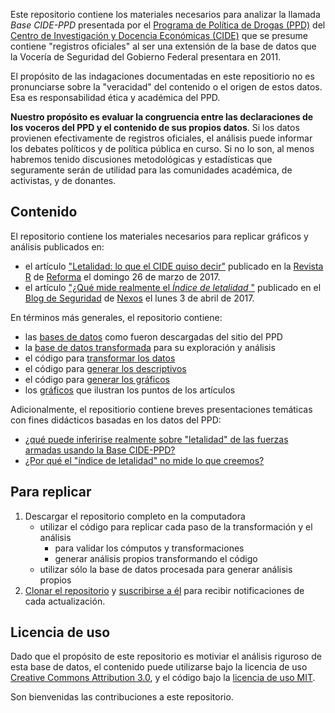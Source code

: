 
Este repositorio contiene los materiales necesarios para analizar la llamada *Base CIDE-PPD* presentada por el [Programa de Pol&iacute;tica de Drogas (PPD)](http://www.politicadedrogas.org/) del [Centro de Investigaci&oacute;n y Docencia Econ&oacute;micas (CIDE)](http://cide.edu/) que se presume contiene "registros oficiales" al ser una extensi&oacute;n de la base de datos que la Vocer&iacute;a de Seguridad del Gobierno Federal presentara en 2011.

El prop&oacute;sito de las indagaciones documentadas en este repositiorio no es pronunciarse sobre la "veracidad" del contenido o el origen de estos datos. Esa es responsabilidad &eacute;tica y acad&eacute;mica del PPD.  

**Nuestro prop&oacute;sito es evaluar la congruencia entre las declaraciones de los voceros del PPD y el contenido de sus propios datos**. Si los datos provienen efectivamente de registros oficiales, el an&aacute;lisis puede informar los debates pol&iacute;ticos y de pol&iacute;tica p&uacute;blica en curso. Si no lo son, al menos habremos tenido discusiones metodol&oacute;gicas y estad&iacute;sticas que seguramente ser&aacute;n de utilidad para las comunidades acad&eacute;mica, de activistas, y de donantes.


## Contenido

El repositorio contiene los materiales necesarios para replicar gr&aacute;ficos y an&aacute;lisis publicados en:

* el art&iacute;culo ["Letalidad: lo que el CIDE quiso decir"](articles/RevistaR.pdf) publicado en la [Revista R](http://www.reforma.com/libre/acceso/acceso.htm?urlredirect=/revistar/) de [Reforma](http://www.reforma.com/) el domingo 26 de marzo de 2017. 
* el art&iacute;culo ["&iquest;Qu&eacute; mide realmente el _&Iacute;ndice de letalidad_ "](http://seguridad.nexos.com.mx/?p=91) publicado en el [Blog de Seguridad](http://seguridad.nexos.com.mx) de [Nexos](http://www.nexos.com.mx/) el lunes 3 de abril de 2017. 


En t&eacute;rminos m&aacute;s generales, el repositorio contiene:

* las [bases de datos](data/raw) como fueron descargadas del sitio del PPD
* la [base de datos transformada](data/processed) para su exploraci&oacute;n y an&aacute;lisis 
* el c&oacute;digo para [transformar los datos](src/data)
* el c&oacute;digo para [generar los descriptivos](src/analysis)
* el c&oacute;digo para [generar los gr&aacute;ficos](src/visualizations) 
* los [gr&aacute;ficos](reports/graphs) que ilustran los puntos de los art&iacute;culos

Adicionalmente, el repositiorio contiene breves presentaciones tem&aacute;ticas con fines did&aacute;cticos basadas en los datos del PPD:

* [&iquest;qu&eacute; puede inferirise realmente sobre "letalidad" de las fuerzas armadas usando la Base CIDE-PPD?](reports/documents/InferenciasBaseCIDEPPD.pdf)
* [&iquest;Por qu&eacute; el "&iacute;ndice de letalidad" no mide lo que creemos?](reports/documents/IndiceDeLetalidad.pdf)


## Para replicar

1. Descargar el repositorio completo en la computadora
	* utilizar el c&oacute;digo para replicar cada paso de la transformaci&oacute;n y el an&aacute;lisis
		* para validar los c&oacute;mputos y transformaciones
		* generar an&aacute;lisis propios transformando el c&oacute;digo
	* utilizar s&oacute;lo la base de datos procesada para generar an&aacute;lisis propios
2. [Clonar el repositorio](https://help.github.com/articles/cloning-a-repository/) y [suscribirse a &eacute;l]() para recibir notificaciones de cada actualizaci&oacute;n. 

## Licencia de uso

Dado que el prop&oacute;sito de este repositorio es motiviar el an&aacute;lisis riguroso de esta base de datos, el contenido puede utilizarse bajo la licencia de uso [Creative Commons Attribution 3.0](https://creativecommons.org/licenses/by/3.0/us/), y el c&oacute;digo bajo la [licencia de uso MIT](https://opensource.org/licenses/mit-license.php).

Son bienvenidas las contribuciones a este repositorio.
